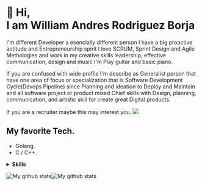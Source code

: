 👋 Hi, <br/> I am William Andres Rodriguez Borja
======

I'm different Developer a esencially different person I have a big proactive actitude and Entrepreneurship spirit I love SCRUM, Sprint Design and Agile Methologies and work in my creative skills leadership, effective communication, design and music I'm Play guitar and basic piano.

If you are confused with wide profile I'm describe as Generalist person that have one area of focus or specialization that is Software Development Cycle(Devops Pipeline) since Planning and ideation to Deploy and Maintain and all software project or product mixed Chief skills with Design, planning, communication, and artistic skill for create great Digital products.

If you are a recruiter maybe this may interest you.
[<img src="https://img.shields.io/badge/linkedin-%230077B5.svg?&style=for-the-badge&logo=linkedin&logoColor=white"/>](https://www.linkedin.com/in/williamrodriguezborja/)

## My favorite Tech.
- Golang.
- C / C++.

<details>
  <summary><b>Skills</b></summary>
<br/>

### Programming Language
- Java
- Python
- NodeJs

### Database
- MongoDB.
- SQL.

## Frontend
- React.
- Flutter.

## Virtualization.
- Docker.
- Kubernetes.

</details>

<div style="display: flex">
  <p align="center">
  <img align="center" src="https://github-readme-stats.vercel.app/api?username=williamzborja&theme=vue&show_icons=true" alt="My github stats" />
</p>
  <p align="center">
  <img align="center" src="https://github-readme-stats.vercel.app/api/top-langs/?username=williamzborja&layout=compact&theme=vue&langs_count=6" alt="My github stats"/>
</p>
</div>

